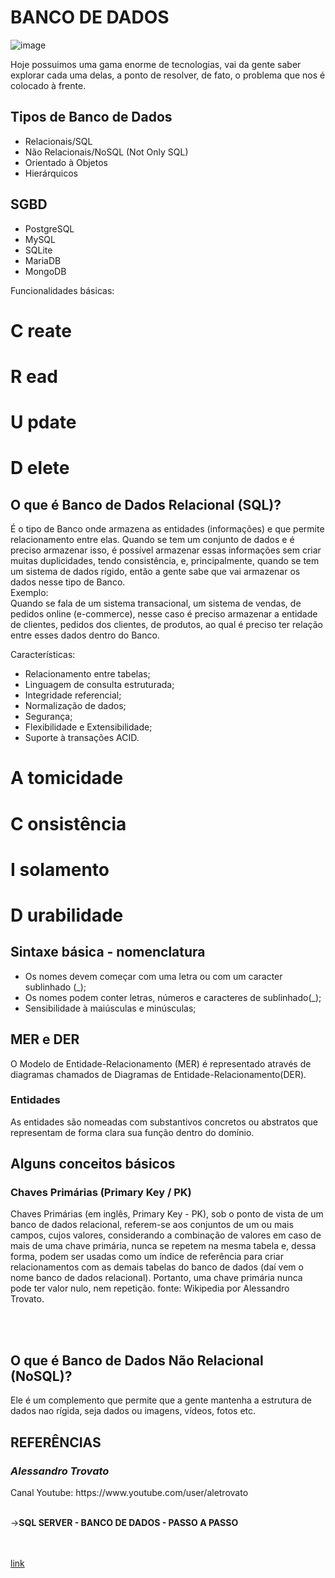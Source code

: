 # BANCO DE DADOS 
![image](https://github.com/JesskaBasilio/banco-de-dados/assets/152433983/8c82204d-6496-42da-9ecc-eb4557346475)  




<p>Hoje possuimos uma gama enorme de tecnologias, vai da gente saber explorar
cada uma delas, a ponto de resolver, de fato, o problema que nos é colocado à frente.</p>

## Tipos de Banco de Dados

<ul>
  <li>Relacionais/SQL</li>
  <li>Não Relacionais/NoSQL (Not Only SQL)</li>
  <li>Orientado à Objetos</li>
  <li>Hierárquicos</li>
</ul>

## SGBD

<ul>
  <li>PostgreSQL</li>
  <li>MySQL</li>
  <li>SQLite</li>
  <li>MariaDB</li>
  <li>MongoDB</li>
</ul>

<p>Funcionalidades básicas:</p>

  <h1>C <span>reate<span></h1> 
  <h1>R <span>ead<span></h1>
  <h1>U <span>pdate<span></h1>
  <h1>D <span>elete<span></h1>

## O que é Banco de Dados Relacional (SQL)?

<p align-text="justify">
É o tipo de Banco onde armazena as entidades (informações) e que permite relacionamento entre
elas. Quando se tem um conjunto de dados e é preciso armazenar isso, é possível armazenar essas informações
sem criar muitas duplicidades, tendo consistência, e, principalmente, quando se tem um sistema de dados rígido,
então a gente sabe que vai armazenar os dados nesse tipo de Banco.
<br>Exemplo:<br>
Quando se fala de um sistema transacional, um sistema de vendas, de pedidos online (e-commerce), nesse caso é preciso 
armazenar a entidade de clientes, pedidos dos clientes, de produtos, ao qual é preciso ter relação entre esses dados dentro
do Banco.  
</p>

<p>Características:</p>

<ul>
  <li>Relacionamento entre tabelas;</li>
  <li>Linguagem de consulta estruturada;</li>
  <li>Integridade referencial;</li>
  <li>Normalização de dados;</li>
  <li>Segurança;</li>
  <li>Flexibilidade e Extensibilidade;</li>
  <li>Suporte à transações ACID.</li>
</ul>

  <h1>A <span>tomicidade<span></h1> 
  <h1>C <span>onsistência<span></h1>
  <h1>I <span>solamento<span></h1>
  <h1>D <span>urabilidade<span></h1>


## Sintaxe básica - nomenclatura

<ul>
  <li>Os nomes devem começar com uma letra ou com um caracter sublinhado (_);</li>
  <li>Os nomes podem conter letras, números e caracteres de sublinhado(_);</li>
  <li>Sensibilidade à maiúsculas e minúsculas;</li>
</ul>

## MER e DER

<p>
O Modelo de Entidade-Relacionamento (MER) é representado através de diagramas chamados de Diagramas de Entidade-Relacionamento(DER).
</p>

### Entidades

<p>
As entidades são nomeadas com substantivos concretos ou abstratos que representam de forma clara sua função dentro do domínio.
</p>

## Alguns conceitos básicos
### Chaves Primárias (Primary Key / PK)
<p>
Chaves Primárias (em inglês, Primary Key - PK), sob o ponto de vista de um banco de dados relacional, referem-se aos conjuntos de um ou mais campos, cujos valores, considerando a combinação de valores em caso de mais de uma chave primária, nunca se repetem na mesma tabela e, dessa forma, podem ser usadas como um índice de referência para criar relacionamentos com as demais tabelas do banco de dados (daí vem o nome banco de dados relacional). Portanto, uma chave primária nunca pode ter valor nulo, nem repetição. fonte: Wikipedia por Alessandro Trovato.

<br> <br>


</p>


## O que é Banco de Dados Não Relacional (NoSQL)?
<p>
  Ele é um complemento que permite que a gente mantenha a estrutura de dados nao rígida, seja dados ou imagens, vídeos, fotos etc.
</p>

## REFERÊNCIAS
### <i>Alessandro Trovato</i>
<p>
 Canal Youtube: https://www.youtube.com/user/aletrovato
<br><br>

-><b>SQL SERVER - BANCO DE DADOS - PASSO A PASSO</b>

<br><br>
[link](https://www.youtube.com/watch?v=OKqpZ6zbZwQ&list=PL7iAT8C5wumpQWB8AFW7CwK2nlzh8ZdP9)

</p>

